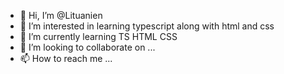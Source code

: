 - 👋 Hi, I’m @Lituanien
- 👀 I’m interested in learning typescript along with html and css
- 🌱 I’m currently learning TS HTML CSS
- 💞️ I’m looking to collaborate on ...
- 📫 How to reach me ...

<!---
Lituanien/Lituanien is a ✨ special ✨ repository because its `README.md` (this file) appears on your GitHub profile.
You can click the Preview link to take a look at your changes.
--->
